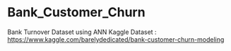 # Bank_Customer_Churn
Bank Turnover Dataset using ANN
Kaggle Dataset : https://www.kaggle.com/barelydedicated/bank-customer-churn-modeling
